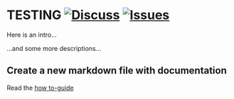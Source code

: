 # TESTING [![Discuss](https://img.shields.io/badge/discuss-ejbca-ce?style=flat)](https://github.com/Keyfactor/ejbca-ce/discussions) [![Issues](https://img.shields.io/github/issues-raw/Keyfactor/ejbca-ce)](https://github.com/Keyfactor/ejbca-ce/issues) 

Here is an intro...

...and some more descriptions...

## Create a new markdown file with documentation

Read the [how to-guide](/doc/how-to-create-doc.MD)
